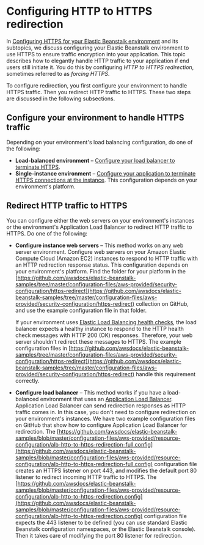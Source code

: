 # Configuring HTTP to HTTPS redirection<a name="configuring-https-httpredirect"></a>

In [Configuring HTTPS for your Elastic Beanstalk environment](configuring-https.md) and its subtopics, we discuss configuring your Elastic Beanstalk environment to use HTTPS to ensure traffic encryption into your application\. This topic describes how to elegantly handle HTTP traffic to your application if end users still initiate it\. You do this by configuring *HTTP to HTTPS redirection*, sometimes referred to as *forcing HTTPS*\.

To configure redirection, you first configure your environment to handle HTTPS traffic\. Then you redirect HTTP traffic to HTTPS\. These two steps are discussed in the following subsections\.

## Configure your environment to handle HTTPS traffic<a name="configuring-https-httpredirect.https"></a>

Depending on your environment's load balancing configuration, do one of the following:
+ **Load\-balanced environment** – [Configure your load balancer to terminate HTTPS](configuring-https-elb.md)\.
+ **Single\-instance environment** – [Configure your application to terminate HTTPS connections at the instance](https-singleinstance.md)\. This configuration depends on your environment's platform\.

## Redirect HTTP traffic to HTTPS<a name="configuring-https-httpredirect.redirect"></a>

You can configure either the web servers on your environment's instances or the environment's Application Load Balancer to redirect HTTP traffic to HTTPS\. Do one of the following:
+ **Configure instance web servers** – This method works on any web server environment\. Configure web servers on your Amazon Elastic Compute Cloud \(Amazon EC2\) instances to respond to HTTP traffic with an HTTP redirection response status\. This configuration depends on your environment's platform\. Find the folder for your platform in the [https://github.com/awsdocs/elastic-beanstalk-samples/tree/master/configuration-files/aws-provided/security-configuration/https-redirect](https://github.com/awsdocs/elastic-beanstalk-samples/tree/master/configuration-files/aws-provided/security-configuration/https-redirect) collection on GitHub, and use the example configuration file in that folder\.

  If your environment uses [Elastic Load Balancing health checks](using-features.healthstatus.md#using-features.healthstatus.understanding), the load balancer expects a healthy instance to respond to the HTTP health check messages with HTTP 200 \(OK\) responses\. Therefore, your web server shouldn't redirect these messages to HTTPS\. The example configuration files in [https://github.com/awsdocs/elastic-beanstalk-samples/tree/master/configuration-files/aws-provided/security-configuration/https-redirect](https://github.com/awsdocs/elastic-beanstalk-samples/tree/master/configuration-files/aws-provided/security-configuration/https-redirect) handle this requirement correctly\.
+ **Configure load balancer** – This method works if you have a load\-balanced environment that uses an [Application Load Balancer](environments-cfg-alb.md)\. Application Load Balancer can send redirection responses as HTTP traffic comes in\. In this case, you don't need to configure redirection on your environment's instances\. We have two example configuration files on GitHub that show how to configure Application Load Balancer for redirection\. The [https://github.com/awsdocs/elastic-beanstalk-samples/blob/master/configuration-files/aws-provided/resource-configuration/alb-http-to-https-redirection-full.config](https://github.com/awsdocs/elastic-beanstalk-samples/blob/master/configuration-files/aws-provided/resource-configuration/alb-http-to-https-redirection-full.config) configuration file creates an HTTPS listener on port 443, and modifies the default port 80 listener to redirect incoming HTTP traffic to HTTPS\. The [https://github.com/awsdocs/elastic-beanstalk-samples/blob/master/configuration-files/aws-provided/resource-configuration/alb-http-to-https-redirection.config](https://github.com/awsdocs/elastic-beanstalk-samples/blob/master/configuration-files/aws-provided/resource-configuration/alb-http-to-https-redirection.config) configuration file expects the 443 listener to be defined \(you can use standard Elastic Beanstalk configuration namespaces, or the Elastic Beanstalk console\)\. Then it takes care of modifying the port 80 listener for redirection\.